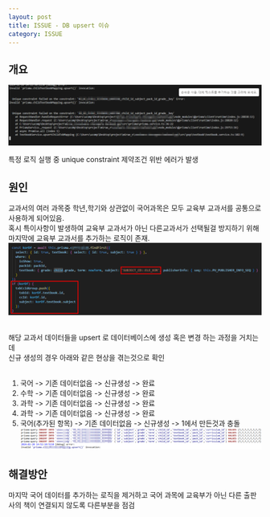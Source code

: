 ```yaml
---
layout: post
title: ISSUE - DB upsert 이슈
category: ISSUE
---
```


## 개요

![scrennsh](/public/img/20240723_00.png)

특정 로직 실행 중 unique constraint 제약조건 위반 에러가 발생
<br>

## 원인

교과서의 여러 과목중 학년,학기와 상관없이 국어과목은 모두 교육부 교과서를 공통으로 사용하게 되어있음.  
혹시 특이사항이 발생하여 교육부 교과서가 아닌 다른교과서가 선택될걸 방지하기 위해 마지막에 교육부 교과서를 추가하는 로직이 존재.  
![scrennsh](/public/img/20240723_01.png)
<br><br>

해당 교과서 데이터들을 upsert 로 데이터베이스에 생성 혹은 변경 하는 과정을 거치는데  
신규 생성의 경우 아래와 같은 현상을 겪는것으로 확인
<br><br>

1. 국어 -> 기존 데이터없음 -> 신규생성 -> 완료
2. 수학 -> 기존 데이터없음 -> 신규생성 -> 완료
3. 과학 -> 기존 데이터없음 -> 신규생성 -> 완료
4. 과학 -> 기존 데이터없음 -> 신규생성 -> 완료
5. 국어(추가된 항목) -> 기존 데이터없음 -> 신규생성 -> 1에서 만든것과 충돌  
   ![scrennsh](/public/img/20240723_02.png)

## 해결방안

마지막 국어 데이터를 추가하는 로직을 제거하고 국어 과목에 교육부가 아닌 다른 출판사의 책이 연결되지 않도록 다른부분을 점검
